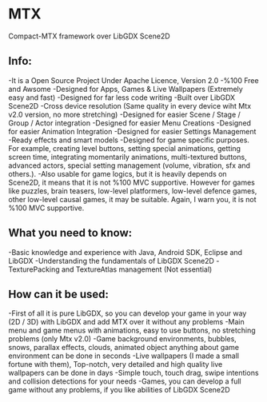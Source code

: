 MTX
===

Compact-MTX framework over LibGDX Scene2D


Info:
---------
-It is a Open Source Project Under Apache Licence, Version 2.0
-%100 Free and Awsome 
-Designed for Apps, Games & Live Wallpapers (Extremely easy and fast)
-Designed for far less code writing
-Built over LibGDX Scene2D
-Cross device resolution (Same quality in every device wiht Mtx v2.0 version, no more stretching)
-Designed for easier Scene / Stage / Group / Actor integration
-Designed for easier Menu Creations
-Designed for easier Animation Integration
-Designed for easier Settings Management
-Ready effects and smart models
-Designed for game specific purposes. For example, creating level buttons, setting special animations, getting screen time, integrating momentarily animations, multi-textured buttons, advanced actors, special setting management (volume, vibration, sfx and others.).
-Also usable for game logics, but it is heavily depends on Scene2D, it means that it is not %100 MVC supportive. However for games like puzzles, brain teasers, low-level platformers, low-level defence games, other low-level causal games, it may be suitable. Again, I warn you, it is not %100 MVC supportive.

What you need to know:
---------
-Basic knowledge and experience with Java, Android SDK, Eclipse and LibGDX
-Understanding the fundamentals of LibGDX Scene2D
-TexturePacking and TextureAtlas management (Not essential)

How can it be used:
---------
-First of all it is pure LibGDX, so you can develop your game in your way (2D / 3D) with LibGDX and add MTX over it without any problems
-Main menu and game menus with animations, easy to use buttons, no stretching problems (only Mtx v2.0)
-Game background environments, bubbles, snows, parallax effects, clouds, animated object anything about game environment can be done in seconds
-Live wallpapers (I made a small fortune with them), Top-notch, very detailed and high quality live wallpapers can be done in days
-Simple touch, touch drag, swipe intentions and collision detections for your needs
-Games, you can develop a full game without any problems, if you like abilities of LibGDX Scene2D
